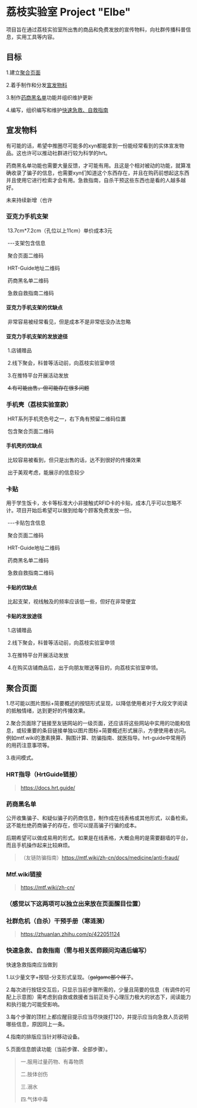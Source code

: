 # 荔枝实验室 Project "Elbe"

项目旨在通过荔枝实验室所出售的商品和免费发放的宣传物料，向社群传播科普信息，实用工具等内容。

## 目标

1.建立[聚合页面](#聚合页面)

2.着手制作和分发[宣发物料](#宣发物料)

3.制作[药商黑名单](#药商黑名单)功能并组织维护更新

4.编写，组织编写和维护[快速急救、自救指南](#快速急救、自救指南（需与相关医师顾问沟通后编写）)



## 宣发物料

有可能的话，希望中推圈尽可能多的xyn都能拿到一份能经常看到的实体宣发物品。这也许可以推动社群进行较为科学的hrt。

药商黑名单功能也需要大量反馈，才可能有用。且这是个相对被动的功能，就算准确收录了骗子的信息，也需要xyn们知道这个东西存在，并且在购药前想起这东西并且使用它进行检索才会有用。急救指南，自杀干预这些东西也是看的人越多越好。

未来持续新增（也许

### 亚克力手机支架

​		13.7cm*7.2cm（孔位以上11cm）单价成本3元

​		---支架包含信息

​		聚合页面二维码

​		HRT-Guide地址二维码

​		药商黑名单二维码

​		急救自救指南二维码

#### 	亚克力手机支架的优缺点

​		非常容易被经常看见，但是成本不是非常低没办法忽略

#### 	亚克力手机支架的发放途径

​		1.店铺赠品

​        2.线下聚会，科普等活动前，向荔枝实验室申领

​		3.在推特平台开展活动发放

​		~~4.有可能出售，但可能存在很多问题~~

### 手机壳（荔枝实验室款）

​		HRT系列手机壳色号之一，右下角有预留二维码位置

​		包含聚合页面二维码

#### 	手机壳的优缺点

​		比较容易被看到，但只是出售的话，达不到很好的传播效果

​		出于美观考虑，能展示的信息较少

### 卡贴

​    	用于学生饭卡，水卡等标准大小非接触式RFID卡的卡贴，成本几乎可以忽略不计。项目开始后希望可以做到给每个顾客免费发放一份。

​		---卡贴包含信息

​		聚合页面二维码

​		HRT-Guide地址二维码

​		药商黑名单二维码

​		急救自救指南二维码

#### 	卡贴的优缺点

​		比起支架，视线触及的频率应该低一些，但好在非常便宜

#### 	卡贴的发放途径

​		1.店铺赠品

​        2.线下聚会，科普等活动前，向荔枝实验室申领

​		3.在推特平台开展活动发放

​		4.在购买店铺商品后，出于向朋友赠送等目的，向荔枝实验室申领。



## 聚合页面

1.尽可能以图片图标+简要概述的按钮形式呈现，以降低使用者对于大段文字阅读的抵触情绪，达到更好的传播效果。

2.聚合页面除了链接至友链网站的一级页面，还应该将这些网站中实用的功能和信息，或较重要的条目链接单独以图片图标+简要概述形式展示，方便使用者访问。例如mtf.wiki的激素换算、胸围计算、防骗指南、就医指导。hrt-guide中常用药的用药注意事项等。

3.夜间模式。

### HRT指导（HrtGuide链接）

>  https://docs.hrt.guide/

### 药商黑名单

公开收集骗子、和疑似骗子的药商信息，制作成在线表格或其他形式，以备检索。这不能杜绝药商骗子的存在，但可以提高骗子行骗的成本。

后期希望可以做成易用的形式。如果是在线表格，大概会用的是需要翻墙的平台，而且手机操作起来比较麻烦。

> （友链防骗指南）https://mtf.wiki/zh-cn/docs/medicine/anti-fraud/

### Mtf.wiki链接

> https://mtf.wiki/zh-cn/

### （感觉以下这两项可以独立出来放在页面醒目位置）

### 社群危机（自杀）干预手册（寒涟漪）

>  https://zhuanlan.zhihu.com/p/422051124

### 快速急救、自救指南（需与相关医师顾问沟通后编写）

快速急救指南应当做到

1.以少量文字+按钮-分支形式呈现。（~~galgame那个样子~~。

2.每次进行按钮交互后，只显示当前步骤所需的，少量且简要的信息（有调件的可配上示意图）需考虑到自救或救援者当前正处于心理压力极大的状态下，阅读能力和执行能力可能受影响。

3.每个步骤的顶栏上都应醒目提示应当尽快拨打120，并提示应当向急救人员说明哪些信息，原因同上一条。

4.指南的排版应当针对移动设备。

5.页面信息朗读功能（当前步骤、全部步骤）。

> 一.服用过量药物、有毒物质
>
> 二.肢体创伤
>
> 三.溺水
>
> 四.气体中毒

